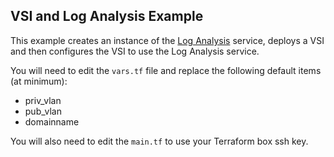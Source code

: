 ## VSI and Log Analysis Example

This example creates an instance of the [Log Analysis](https://console.bluemix.net/catalog/services/log-analysis?taxonomyNavigation=apps) service, deploys a VSI and then configures the VSI to use the Log Analysis service. 

You will need to edit the `vars.tf` file and replace the following default items (at minimum):

- priv_vlan
- pub_vlan
- domainname

You will also need to edit the `main.tf` to use your Terraform box ssh key. 